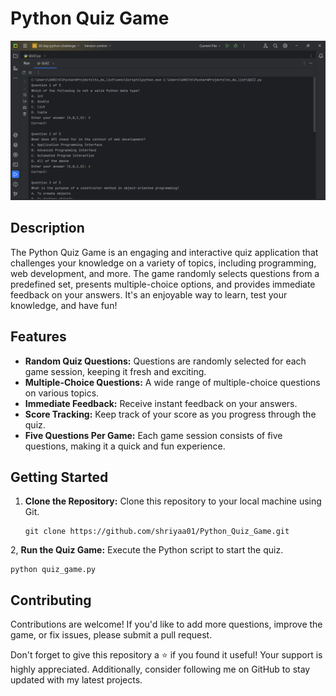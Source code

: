 # Python Quiz Game

![Quiz Image](Image1.png)

## Description

The Python Quiz Game is an engaging and interactive quiz application that challenges your knowledge on a variety of topics, including programming, web development, and more. The game randomly selects questions from a predefined set, presents multiple-choice options, and provides immediate feedback on your answers. It's an enjoyable way to learn, test your knowledge, and have fun!

## Features

- **Random Quiz Questions:** Questions are randomly selected for each game session, keeping it fresh and exciting.
- **Multiple-Choice Questions:** A wide range of multiple-choice questions on various topics.
- **Immediate Feedback:** Receive instant feedback on your answers.
- **Score Tracking:** Keep track of your score as you progress through the quiz.
- **Five Questions Per Game:** Each game session consists of five questions, making it a quick and fun experience.


## Getting Started

1. **Clone the Repository:** Clone this repository to your local machine using Git.

   ```
   git clone https://github.com/shriyaa01/Python_Quiz_Game.git
   ```
2, **Run the Quiz Game:** Execute the Python script to start the quiz.

  ```
  python quiz_game.py

   ```

## Contributing

Contributions are welcome! If you'd like to add more questions, improve the game, or fix issues, please submit a pull request.

Don't forget to give this repository a ⭐️ if you found it useful! Your support is highly appreciated. Additionally, consider following me on GitHub to stay updated with my latest projects.


